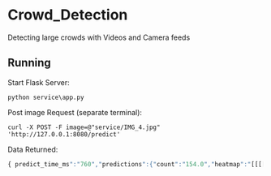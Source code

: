 # Crowd_Detection
Detecting large crowds with Videos and Camera feeds


## Running 

Start Flask Server:

`python service\app.py `

Post image Request (separate terminal):

`curl -X POST -F image=@"service/IMG_4.jpg" 'http://127.0.0.1:8080/predict'`

Data Returned:
```javascript
{ predict_time_ms":"760","predictions":{"count":"154.0","heatmap":"[[[[0.0928445 ]\n   [0.17732866]\n   [0.17231198]\n   ...\n   [0.02326113]\n   [0.04403671]\n   [0.04160059]]\n\n  [[0.06391969]\n   [0.1233318 ]\n   [0.1385351 ]\n   ...\n   [0.02002291]\n   [0.05446133]\n   [0.04844731]]\n\n  [[0.07501812]\n   [0.15517338]\n   [0.17023663]\n   ...\n   [0.08882342]\n   [0.05094147]\n   [0.05723583]]\n\n  ...\n\n  [[0.00743099]\n   [0.00695727]\n   [0.01426582]\n   ...\n   [0.00754658]\n   [0.00372858]\n   [0.00793823]]\n\n  [[0.01017613]\n   [0.00693572]\n   [0.01583   ]\n   ...\n   [0.00631961]\n   [0.01035042]\n   [0.01273389]]\n\n  [[0.00763646]\n   [0.00454946]\n   [0.0060876 ]\n   ...\n   [0.00599788]\n   [0.01181053]\n   [0.01865886]]]]"},"success":true,"total_time_ms":"775"}
